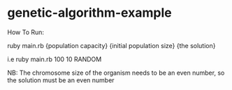 # genetic-algorithm-example

How To Run:

ruby main.rb {population capacity} {initial population size} {the solution}

i.e ruby main.rb 100 10 RANDOM

NB: The chromosome size of the organism needs to be an even number, so the solution must be an even number
